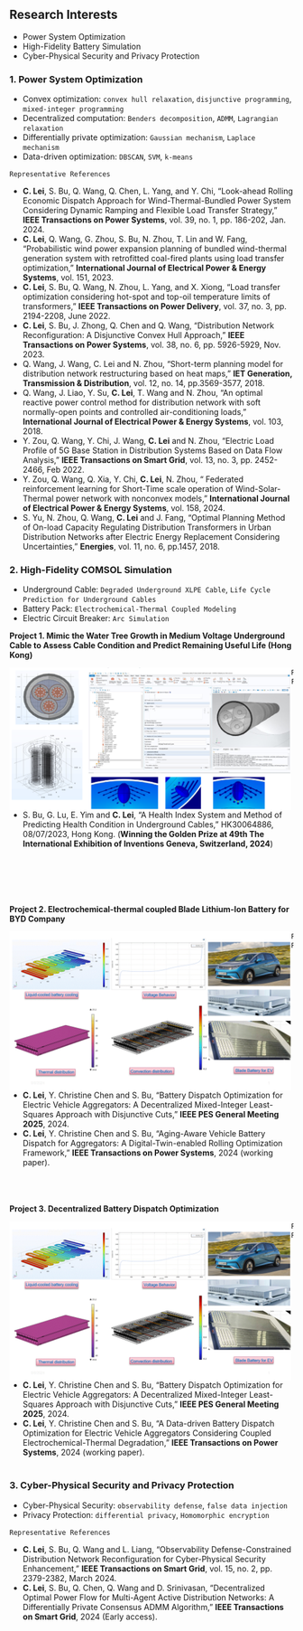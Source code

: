 

## Research Interests
- Power System Optimization
- High-Fidelity Battery Simulation
- Cyber-Physical Security and Privacy Protection

### 1. Power System Optimization
- Convex optimization: `convex hull relaxation`, `disjunctive programming`, `mixed-integer programming`
- Decentralized computation: `Benders decomposition`, `ADMM`, `Lagrangian relaxation`
- Differentially private optimization: `Gaussian mechanism`, `Laplace mechanism`
- Data-driven optimization: `DBSCAN`, `SVM`, `k-means`

```
Representative References
```

- **C. Lei**, S. Bu, Q. Wang, Q. Chen, L. Yang, and Y. Chi, “Look-ahead Rolling Economic Dispatch Approach for Wind-Thermal-Bundled Power System Considering Dynamic Ramping and Flexible Load Transfer Strategy,” **IEEE Transactions on Power Systems**, vol. 39, no. 1, pp. 186-202, Jan. 2024.
- **C. Lei**, Q. Wang, G. Zhou, S. Bu, N. Zhou, T. Lin and W. Fang, “Probabilistic wind power expansion planning of bundled wind-thermal generation system with retrofitted coal-fired plants using load transfer optimization,” **International Journal of Electrical Power & Energy Systems**, vol. 151, 2023.
- **C. Lei**, S. Bu, Q. Wang, N. Zhou, L. Yang, and X. Xiong, “Load transfer optimization considering hot-spot and top-oil temperature limits of transformers,” **IEEE Transactions on Power Delivery**, vol. 37, no. 3, pp. 2194-2208, June 2022.
- **C. Lei**, S. Bu, J. Zhong, Q. Chen and Q. Wang, “Distribution Network Reconfiguration: A Disjunctive Convex Hull Approach,” **IEEE Transactions on Power Systems**, vol. 38, no. 6, pp. 5926-5929, Nov. 2023.
- Q. Wang, J. Wang, C. Lei and N. Zhou, “Short-term planning model for distribution network restructuring based on heat maps,” **IET Generation, Transmission & Distribution**, vol. 12, no. 14, pp.3569-3577, 2018.
- Q. Wang, J. Liao, Y. Su, **C. Lei**, T. Wang and N. Zhou, “An optimal reactive power control method for distribution network with soft normally-open points and controlled air-conditioning loads,” **International Journal of Electrical Power & Energy Systems**, vol. 103, 2018.
- Y. Zou, Q. Wang, Y. Chi, J. Wang, **C. Lei** and N. Zhou, “Electric Load Profile of 5G Base Station in Distribution Systems Based on Data Flow Analysis,” **IEEE Transactions on Smart Grid**, vol. 13, no. 3, pp. 2452-2466, Feb 2022.
- Y. Zou, Q. Wang, Q. Xia, Y. Chi, **C. Lei**, N. Zhou, “ Federated reinforcement learning for Short-Time scale operation of Wind-Solar-Thermal power network with nonconvex models,” **International Journal of Electrical Power & Energy Systems**, vol. 158, 2024.
- S. Yu, N. Zhou, Q. Wang, **C. Lei** and J. Fang, “Optimal Planning Method of On-load Capacity Regulating Distribution Transformers in Urban Distribution Networks after Electric Energy Replacement Considering Uncertainties,” **Energies**, vol. 11, no. 6, pp.1457, 2018.

### 2. High-Fidelity COMSOL Simulation
- Underground Cable: `Degraded Underground XLPE Cable`, `Life Cycle Prediction for Underground Cables`
- Battery Pack: `Electrochemical-Thermal Coupled Modeling`
- Electric Circuit Breaker: `Arc Simulation`

**Project 1. Mimic the Water Tree Growth in Medium Voltage Underground Cable to Assess Cable Condition and Predict Remaining Useful Life (Hong Kong)**
<p>
<img src="https://raw.githubusercontent.com/honolulufishing/Homepage/main/cable_1.png" align="left" width="500">  
</p>

```
Representative Patents
```
- S. Bu, G. Lu, E. Yim and **C. Lei**, “A Health Index System and Method of Predicting Health Condition in Underground Cables,” HK30064886, 08/07/2023, Hong Kong. (**Winning the Golden Prize at  49th The International Exhibition of Inventions Geneva, Switzerland, 2024**)
<br><br/>
<br><br/>
<br><br/>


**Project 2. Electrochemical-thermal coupled Blade Lithium-Ion Battery for BYD Company**
<p>
<img src="https://raw.githubusercontent.com/honolulufishing/Homepage/main/battery.gif" align="left" width="500">  
</p>

```
Representative References
```
- **C. Lei**, Y. Christine Chen and S. Bu, “Battery Dispatch Optimization for Electric Vehicle Aggregators: A Decentralized Mixed-Integer Least-Squares Approach with Disjunctive Cuts,” **IEEE PES General Meeting 2025**, 2024.
- **C. Lei**, Y. Christine Chen and S. Bu, “Aging-Aware Vehicle Battery Dispatch for Aggregators: A Digital-Twin-enabled Rolling Optimization Framework,” **IEEE Transactions  on Power Systems**, 2024 (working paper).
<br><br/>
<br><br/>


**Project 3. Decentralized Battery Dispatch Optimization**
<p>
<img src="https://raw.githubusercontent.com/honolulufishing/Homepage/main/battery.gif" align="left" width="500">  
</p>

```
Representative References
```
- **C. Lei**, Y. Christine Chen and S. Bu, “Battery Dispatch Optimization for Electric Vehicle Aggregators: A Decentralized Mixed-Integer Least-Squares Approach with Disjunctive Cuts,” **IEEE PES General Meeting 2025**, 2024.
- **C. Lei**, Y. Christine Chen and S. Bu, “A Data-driven Battery Dispatch Optimization for Electric Vehicle Aggregators Considering Coupled Electrochemical-Thermal Degradation,” **IEEE Transactions  on Power Systems**, 2024 (working paper).
<br><br/>


### 3. Cyber-Physical Security and Privacy Protection
- Cyber-Physical Security: `observability defense`, `false data injection`
- Privacy Protection: `differential privacy`, `Homomorphic encryption`

```
Representative References
```
- **C. Lei**, S. Bu, Q. Wang and L. Liang, “Observability Defense-Constrained Distribution Network Reconfiguration for Cyber-Physical Security Enhancement,” **IEEE Transactions on Smart Grid**, vol. 15, no. 2, pp. 2379-2382, March 2024.
- **C. Lei**, S. Bu, Q. Chen, Q. Wang and D. Srinivasan, “Decentralized Optimal Power Flow for Multi-Agent Active Distribution Networks: A Differentially Private Consensus ADMM Algorithm,” **IEEE Transactions on Smart Grid**, 2024 (Early access).
